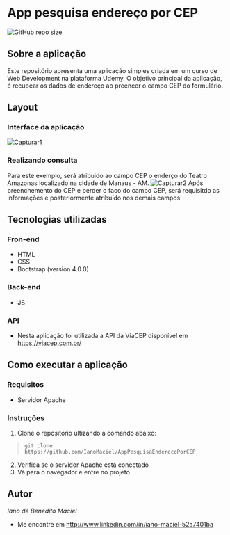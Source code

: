 # App pesquisa endereço por CEP

![GitHub repo size](https://img.shields.io/github/languages/code-size/IanoMaciel/AppPesquisaEnderecoPorCEP)

## Sobre a aplicação  
Este repositório apresenta uma aplicação simples criada em um curso de Web Development na plataforma Udemy. O objetivo principal da aplicação, é recupear os dados de endereço ao preencer o campo CEP do formulário. 

## Layout 

### Interface da aplicação
![Capturar1](https://user-images.githubusercontent.com/71051791/126836271-3c470c56-e1ea-4028-8034-240c2d676953.JPG)

### Realizando consulta
Para este exemplo, será atribuido ao campo CEP o enderço do Teatro Amazonas localizado na cidade de Manaus - AM.
![Capturar2](https://user-images.githubusercontent.com/71051791/126842081-1e997992-4ddd-450e-8923-1fee232fbbb7.JPG)
Após preenchemento do CEP e perder o faco do campo CEP, será requisitdo as informações e posteriormente atribuído nos demais campos 

## Tecnologias utilizadas
### Fron-end
+ HTML
+ CSS
+ Bootstrap (version 4.0.0)

### Back-end
+ JS

### API
+ Nesta aplicação foi utilizada a API da ViaCEP disponível em https://viacep.com.br/ 

## Como executar a aplicação
### Requisitos
+ Servidor Apache
### Instruções
1. Clone o repositório ultizando a comando abaixo:
>`git clone https://github.com/IanoMaciel/AppPesquisaEnderecoPorCEP`
2. Verifica se o servidor Apache está conectado
3. Vá para o navegador e entre no projeto

## Autor 
*Iano de Benedito Maciel*
* Me encontre em http://www.linkedin.com/in/iano-maciel-52a7401ba
